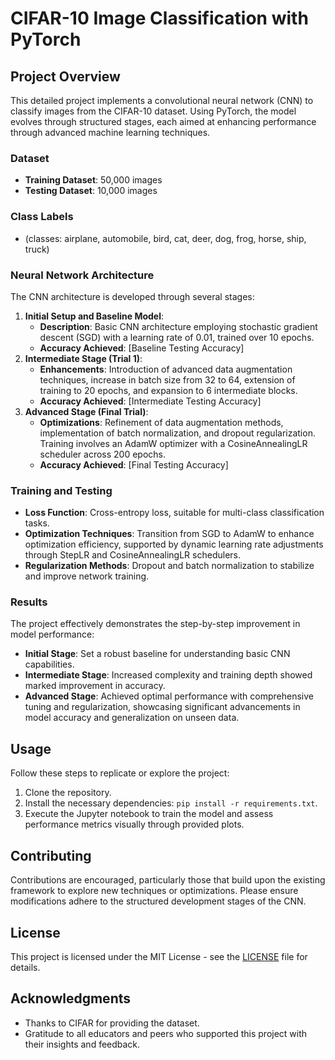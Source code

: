 # CIFAR-10 Image Classification with PyTorch

## Project Overview
This detailed project implements a convolutional neural network (CNN) to classify images from the CIFAR-10 dataset. Using PyTorch, the model evolves through structured stages, each aimed at enhancing performance through advanced machine learning techniques.

### Dataset
- **Training Dataset**: 50,000 images
- **Testing Dataset**: 10,000 images

### Class Labels
- (classes: airplane, automobile, bird, cat, deer, dog, frog, horse, ship, truck)

### Neural Network Architecture
The CNN architecture is developed through several stages:
1. **Initial Setup and Baseline Model**:
   - **Description**: Basic CNN architecture employing stochastic gradient descent (SGD) with a learning rate of 0.01, trained over 10 epochs.
   - **Accuracy Achieved**: [Baseline Testing Accuracy]
2. **Intermediate Stage (Trial 1)**:
   - **Enhancements**: Introduction of advanced data augmentation techniques, increase in batch size from 32 to 64, extension of training to 20 epochs, and expansion to 6 intermediate blocks.
   - **Accuracy Achieved**: [Intermediate Testing Accuracy]
3. **Advanced Stage (Final Trial)**:
   - **Optimizations**: Refinement of data augmentation methods, implementation of batch normalization, and dropout regularization. Training involves an AdamW optimizer with a CosineAnnealingLR scheduler across 200 epochs.
   - **Accuracy Achieved**: [Final Testing Accuracy]

### Training and Testing
- **Loss Function**: Cross-entropy loss, suitable for multi-class classification tasks.
- **Optimization Techniques**: Transition from SGD to AdamW to enhance optimization efficiency, supported by dynamic learning rate adjustments through StepLR and CosineAnnealingLR schedulers.
- **Regularization Methods**: Dropout and batch normalization to stabilize and improve network training.

### Results
The project effectively demonstrates the step-by-step improvement in model performance:
- **Initial Stage**: Set a robust baseline for understanding basic CNN capabilities.
- **Intermediate Stage**: Increased complexity and training depth showed marked improvement in accuracy.
- **Advanced Stage**: Achieved optimal performance with comprehensive tuning and regularization, showcasing significant advancements in model accuracy and generalization on unseen data.

## Usage
Follow these steps to replicate or explore the project:
1. Clone the repository.
2. Install the necessary dependencies: `pip install -r requirements.txt`.
3. Execute the Jupyter notebook to train the model and assess performance metrics visually through provided plots.

## Contributing
Contributions are encouraged, particularly those that build upon the existing framework to explore new techniques or optimizations. Please ensure modifications adhere to the structured development stages of the CNN.

## License
This project is licensed under the MIT License - see the [LICENSE](LICENSE) file for details.

## Acknowledgments
- Thanks to CIFAR for providing the dataset.
- Gratitude to all educators and peers who supported this project with their insights and feedback.

